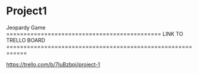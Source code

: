 # Project1
Jeopardy Game
============================================= LINK TO TRELLO BOARD ============================================================

https://trello.com/b/7IuBzbpj/project-1
